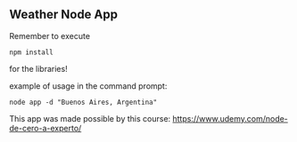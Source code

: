 ## Weather Node App

Remember to execute
```
npm install
```
for the libraries!

example of usage in the command prompt:

```
node app -d "Buenos Aires, Argentina"
```

This app was made possible by this course: https://www.udemy.com/node-de-cero-a-experto/
